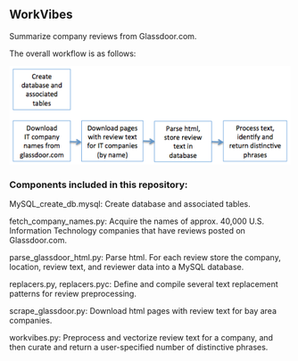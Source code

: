## WorkVibes

Summarize company reviews from Glassdoor.com.

The overall workflow is as follows:

![flowchart](diagrams/workflow.png)

### Components included in this repository:

MySQL_create_db.mysql:  Create database and associated tables.

fetch_company_names.py:  Acquire the names of approx. 40,000 U.S. Information Technology companies that have reviews posted on Glassdoor.com.

parse_glassdoor_html.py:  Parse html. For each review store the company, location, review text, and reviewer data into a MySQL database.

replacers.py, replacers.pyc:  Define and compile several text replacement patterns for review preprocessing.

scrape_glassdoor.py:  Download html pages with review text for bay area companies.

workvibes.py:  Preprocess and vectorize review text for a company, and then curate and return a user-specified number of distinctive phrases.
